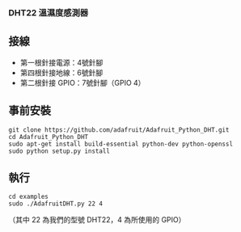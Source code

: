 ### DHT22 溫濕度感測器

## 接線
* 第一根針接電源：4號針腳
* 第四根針接地線：6號針腳
* 第二根針接 GPIO：7號針腳（GPIO 4）

## 事前安裝
```
git clone https://github.com/adafruit/Adafruit_Python_DHT.git
cd Adafruit_Python_DHT
sudo apt-get install build-essential python-dev python-openssl
sudo python setup.py install
```

## 執行
```
cd examples
sudo ./AdafruitDHT.py 22 4
```
（其中 22 為我們的型號 DHT22，4 為所使用的 GPIO）

